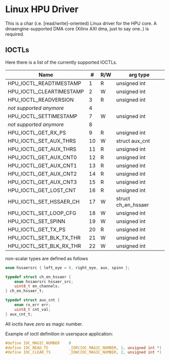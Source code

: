 Linux HPU Driver
================

This is a char (i.e. [read/write]-oriented) Linux driver for the HPU core. A dmaengine-supported DMA core (Xilinx AXI dma, just to say one..) is required.

IOCTLs
------

Here there is a list of the currently supported IOCTLs.

| Name						|# |R/W| arg type            |
|---------------------------|--|---|---------------------|
|HPU_IOCTL_READTIMESTAMP	|1 | R |    unsigned int     |
|HPU_IOCTL_CLEARTIMESTAMP	|2 | W |    unsigned int     |
|HPU_IOCTL_READVERSION 		|3 | R |    unsigned int     |
| *not supported anymore*	|4 |   |                     |
|HPU_IOCTL_SETTIMESTAMP 	|7 | W |    unsigned int     |
| *not supported anymore*	|8 |   |                     |
|HPU_IOCTL_GET_RX_PS  		|9 | R |    unsigned int     |
|HPU_IOCTL_SET_AUX_THRS 	|10| W |   struct aux_cnt    |
|HPU_IOCTL_GET_AUX_THRS	   	|11| R |    unsigned int     |
|HPU_IOCTL_GET_AUX_CNT0		|12| R |    unsigned int     |
|HPU_IOCTL_GET_AUX_CNT1		|13| R |    unsigned int     |
|HPU_IOCTL_GET_AUX_CNT2		|14| R |    unsigned int     |
|HPU_IOCTL_GET_AUX_CNT3		|15| R |    unsigned int     |
|HPU_IOCTL_GET_LOST_CNT		|16| R |    unsigned int     |
|HPU_IOCTL_SET_HSSAER_CH	|17| W | struct ch_en_hssaer |
|HPU_IOCTL_SET_LOOP_CFG		|18| W |    unsigned int     |
|HPU_IOCTL_SET_SPINN		|19| W |    unsigned int     |
|HPU_IOCTL_GET_TX_PS		|20| R |    unsigned int     |
|HPU_IOCTL_SET_BLK_TX_THR	|21| W |    unsigned int     |
|HPU_IOCTL_SET_BLK_RX_THR	|22| W |    unsigned int     |

non-scalar types are defined as follows

``` C
enum hssaersrc { left_eye = 0, right_eye, aux, spinn };

typedef struct ch_en_hssaer {
	enum hssaersrc hssaer_src;
	uint8_t en_channels;
} ch_en_hssaer_t;

typedef struct aux_cnt {
	enum rx_err err;
	uint8_t cnt_val;
} aux_cnt_t;

```

All ioctls have *zero* as magic number.

Example of ioctl definition in userspace application:

``` C
#define IOC_MAGIC_NUMBER	0
#define IOC_READ_TS			_IOR(IOC_MAGIC_NUMBER, 1, unsigned int *)
#define IOC_CLEAR_TS		_IOW(IOC_MAGIC_NUMBER, 2, unsigned int *)
```
